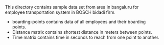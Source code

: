 This directory contains sample data set from area in bangaluru for employee transportation system in BOSCH bidadi firm.

- boarding-points contains data of all employees and their boarding points.
- Distance matrix contains shortest distance in meters between points.
- Time matrix contains time in seconds to reach from one point to another.

